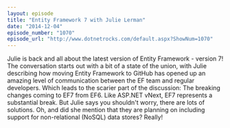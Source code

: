 ```yaml
---
layout: episode
title: "Entity Framework 7 with Julie Lerman"
date: "2014-12-04"
episode_number: "1070"
episode_url: "http://www.dotnetrocks.com/default.aspx?ShowNum=1070"
---
```


Julie is back and all about the latest version of Entity Framework - version 7! The conversation starts out with a bit of a state of the union, with Julie describing how moving Entity Framework to GitHub has opened up an amazing level of communication between the EF team and regular developers. Which leads to the scarier part of the discussion: The breaking changes coming to EF7 from EF6. Like ASP.NET vNext, EF7 represents a substantial break. But Julie says you shouldn't worry, there are lots of solutions. Oh, and did she mention that they are planning on including support for non-relational (NoSQL) data stores? Really!
